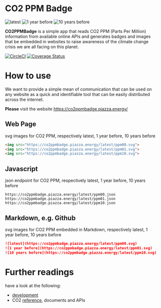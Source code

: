 # CO2 PPM Badge

![latest](https://co2ppmbadge.piazza.energy/latest/ppm00.svg)
![1 year before](https://co2ppmbadge.piazza.energy/latest/ppm01.svg)
![10 years before](https://co2ppmbadge.piazza.energy/latest/ppm10.svg)

**CO2PPMBadge** is a simple app that reads CO2 PPM (Parts Per Million) information from available online APIs and generates badges and images that be embedded in websites to raise awareness of the climate change crisis we are all facing on this planet.

[![CircleCI](https://circleci.com/gh/piazza-energy/co2ppmbadge.svg?style=svg)](https://circleci.com/gh/piazza-energy/co2ppmbadge) [![Coverage Status](https://coveralls.io/repos/github/piazza-energy/co2ppmbadge/badge.svg?branch=develop)](https://coveralls.io/github/piazza-energy/co2ppmbadge?branch=develop)

# How to use

We want to provide a simple mean of communication that can be used on any website as a quick and identifiable tool that can be easily distributed across the internet.

**Please** visit the website https://co2ppmbadge.piazza.energy/

## Web Page

svg images for CO2 PPM, respectively latest, 1 year before, 10 years before

```html
<img src="https://co2ppmbadge.piazza.energy/latest/ppm00.svg">
<img src="https://co2ppmbadge.piazza.energy/latest/ppm01.svg">
<img src="https://co2ppmbadge.piazza.energy/latest/ppm10.svg">
```

## Javascript

json endpoint for CO2 PPM, respectively latest, 1 year before, 10 years before

```
https://co2ppmbadge.piazza.energy/latest/ppm00.json
https://co2ppmbadge.piazza.energy/latest/ppm01.json
https://co2ppmbadge.piazza.energy/latest/ppm10.json
```

## Markdown, e.g. Github

svg images for CO2 PPM embedded in Markdown, respectively latest, 1 year before, 10 years before

```markdown
![latest](https://co2ppmbadge.piazza.energy/latest/ppm00.svg)
![1 year before](https://co2ppmbadge.piazza.energy/latest/ppm01.svg)
![10 years before](https://co2ppmbadge.piazza.energy/latest/ppm10.svg)
```

# Further readings

have a look at the following:

- [development](./docs/dev.md)
- CO2 [reference](./docs/ref.md), documents and APIs
